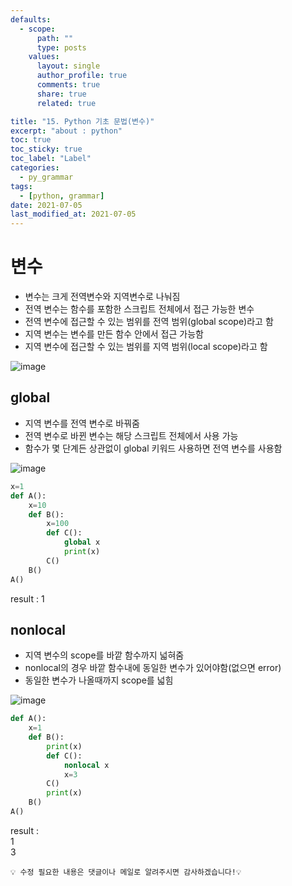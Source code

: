 ```yaml
---
defaults:
  - scope:
      path: ""
      type: posts
    values:
      layout: single
      author_profile: true
      comments: true
      share: true
      related: true

title: "15. Python 기초 문법(변수)"
excerpt: "about : python"
toc: true
toc_sticky: true
toc_label: "Label"
categories:
  - py_grammar
tags:
  - [python, grammar]
date: 2021-07-05
last_modified_at: 2021-07-05
---
```


# 변수

- 변수는 크게 전역변수와 지역변수로 나눠짐
- 전역 변수는 함수를 포함한 스크립트 전체에서 접근 가능한 변수
- 전역 변수에 접근할 수 있는 범위를 전역 범위(global scope)라고 함
- 지역 변수는 변수를 만든 함수 안에서 접근 가능함
- 지역 변수에 접근할 수 있는 범위를 지역 범위(local scope)라고 함 

![image](https://user-images.githubusercontent.com/77658029/124450328-45888900-ddbf-11eb-939a-f68de7efdcb5.png)

## global

- 지역 변수를 전역 변수로 바꿔줌
- 전역 변수로 바뀐 변수는 해당 스크립트 전체에서 사용 가능
- 함수가 몇 단계든 상관없이 global 키워드 사용하면 전역 변수를 사용함

![image](https://user-images.githubusercontent.com/77658029/124450933-df503600-ddbf-11eb-91dd-e388bd24992e.png)

```python
x=1
def A(): 
    x=10
    def B(): 
        x=100
        def C(): 
            global x
            print(x)
        C()
    B()
A()
```
result : 1

## nonlocal

- 지역 변수의 scope를 바깥 함수까지 넓혀줌
- nonlocal의 경우 바깥 함수내에 동일한 변수가 있어야함(없으면 error)
- 동일한 변수가 나올때까지 scope를 넓힘

![image](https://user-images.githubusercontent.com/77658029/124486014-1d615000-dde8-11eb-99d5-7e1e2ab5bc3e.png)

```python
def A(): 
    x=1
    def B(): 
        print(x)
        def C(): 
            nonlocal x
            x=3
        C()
        print(x)
    B()
A()
```
result :  <br>
1  <br>
3

```
💡 수정 필요한 내용은 댓글이나 메일로 알려주시면 감사하겠습니다!💡 
```